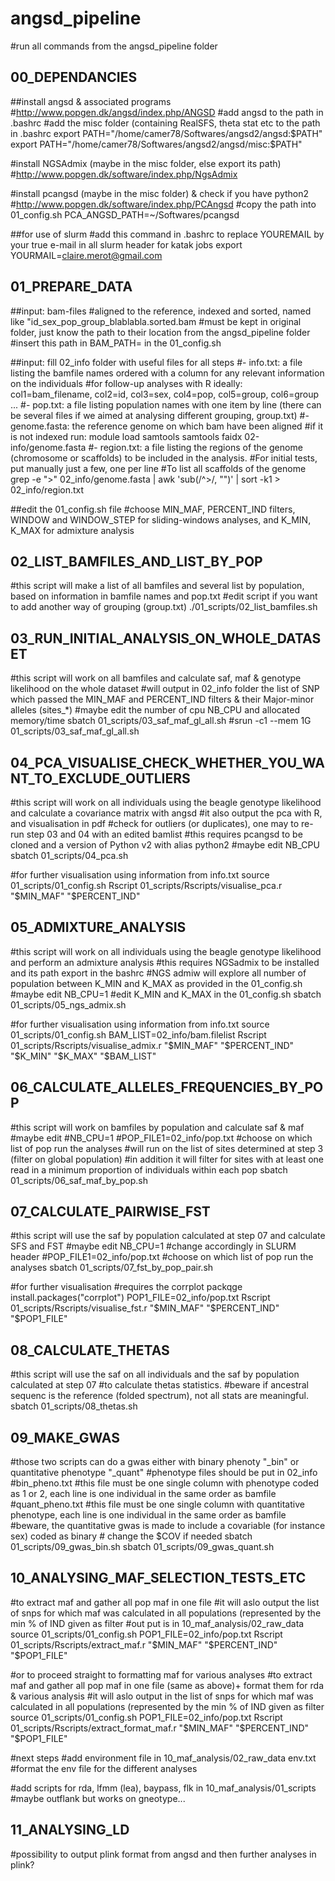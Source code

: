 # angsd_pipeline

#run all commands from the angsd_pipeline folder

## 00_DEPENDANCIES
##install angsd & associated programs
#http://www.popgen.dk/angsd/index.php/ANGSD
#add angsd to the path in .bashrc
#add the misc folder (containing RealSFS, theta stat etc to the path in .bashrc
export PATH="/home/camer78/Softwares/angsd2/angsd:$PATH"
export PATH="/home/camer78/Softwares/angsd2/angsd/misc:$PATH"

#install NGSAdmix (maybe in the misc folder, else export its path)
#http://www.popgen.dk/software/index.php/NgsAdmix

#install pcangsd (maybe in the misc folder) & check if you have python2
#http://www.popgen.dk/software/index.php/PCAngsd
#copy the path into 01_config.sh PCA_ANGSD_PATH=~/Softwares/pcangsd

##for use of slurm
#add this command in .bashrc to replace YOUREMAIL by your true e-mail in all slurm header for katak jobs
export YOURMAIL=claire.merot@gmail.com

## 01_PREPARE_DATA

##input: bam-files
#aligned to the reference, indexed and sorted, named like "id_sex_pop_group_blablabla.sorted.bam
#must be kept in original folder, just know the path to their location from the angsd_pipeline folder
#insert this path in BAM_PATH= in the 01_config.sh

##input: fill 02_info folder with useful files for all steps
#- info.txt: a file listing the bamfile names ordered  with a column for any relevant information on the individuals
#for follow-up analyses with R ideally: col1=bam_filename, col2=id, col3=sex, col4=pop, col5=group, col6=group ...
#- pop.txt: a file listing population names with one item by line (there can be several files if we aimed at analysing different grouping, group.txt)
#- genome.fasta: the reference genome on which bam have been aligned
#if it is not indexed run:
module load samtools
samtools faidx 02-info/genome.fasta
#- region.txt: a file listing the regions of the genome (chromosome or scaffolds) to be included in the analysis.
#For initial tests, put manually just a few, one per line
#To list all scaffolds of the genome
grep -e ">" 02_info/genome.fasta | awk 'sub(/^>/, "")' | sort -k1 > 02_info/region.txt

##edit the 01_config.sh file
#choose MIN_MAF, PERCENT_IND filters, WINDOW and WINDOW_STEP for sliding-windows analyses, and K_MIN, K_MAX for admixture analysis

## 02_LIST_BAMFILES_AND_LIST_BY_POP
#this script will make a list of all bamfiles and several list by population, based on information in bamfile names and pop.txt
#edit script if you want to add another way of grouping (group.txt)
./01_scripts/02_list_bamfiles.sh

## 03_RUN_INITIAL_ANALYSIS_ON_WHOLE_DATASET
#this script will work on all bamfiles and calculate saf, maf & genotype likelihood on the whole dataset
#will output in 02_info folder the list of SNP which passed the MIN_MAF and PERCENT_IND filters & their Major-minor alleles (sites_*)
#maybe edit the number of cpu NB_CPU and allocated memory/time
sbatch 01_scripts/03_saf_maf_gl_all.sh
#srun -c1 --mem 1G 01_scripts/03_saf_maf_gl_all.sh

## 04_PCA_VISUALISE_CHECK_WHETHER_YOU_WANT_TO_EXCLUDE_OUTLIERS
#this script will work on all individuals using the beagle genotype likelihood and calculate a covariance matrix with angsd
#it also output the pca with R, and visualisation in pdf
#check for outliers (or duplicates), one may to re-run step 03 and 04 with an edited bamlist
#this requires pcangsd to be cloned and a version of Python v2 with alias python2
#maybe edit NB_CPU
sbatch 01_scripts/04_pca.sh

#for further visualisation using information from info.txt
source 01_scripts/01_config.sh
Rscript 01_scripts/Rscripts/visualise_pca.r "$MIN_MAF" "$PERCENT_IND"

## 05_ADMIXTURE_ANALYSIS
#this script will work on all individuals using the beagle genotype likelihood and perform an admixture analysis
#this requires NGSadmix to be installed and its path export in the bashrc
#NGS admiw will explore all number of population between K_MIN and K_MAX as provided in the 01_config.sh
#maybe edit NB_CPU=1
#edit K_MIN and K_MAX in the 01_config.sh
sbatch 01_scripts/05_ngs_admix.sh

#for further visualisation using information from info.txt
source 01_scripts/01_config.sh
BAM_LIST=02_info/bam.filelist
Rscript 01_scripts/Rscripts/visualise_admix.r "$MIN_MAF" "$PERCENT_IND" "$K_MIN" "$K_MAX" "$BAM_LIST"

## 06_CALCULATE_ALLELES_FREQUENCIES_BY_POP
#this script will work on bamfiles by population and calculate saf  & maf
#maybe edit
#NB_CPU=1
#POP_FILE1=02_info/pop.txt #choose on which list of pop run the analyses
#will run on the list of sites determined at step 3 (filter on global population)
#in addition it will filter for sites with at least one read in a minimum proportion of individuals within each pop
sbatch 01_scripts/06_saf_maf_by_pop.sh

## 07_CALCULATE_PAIRWISE_FST
#this script will use the saf by population calculated at step 07 and calculate SFS and FST
#maybe edit NB_CPU=1 #change accordingly in SLURM header
#POP_FILE1=02_info/pop.txt #choose on which list of pop run the analyses
sbatch 01_scripts/07_fst_by_pop_pair.sh

#for further visualisation
#requires the corrplot packqge
install.packages("corrplot")
POP1_FILE=02_info/pop.txt
Rscript 01_scripts/Rscripts/visualise_fst.r "$MIN_MAF" "$PERCENT_IND" "$POP1_FILE"

## 08_CALCULATE_THETAS
#this script will use the saf on all individuals and the saf by population calculated at step 07
#to calculate thetas statistics.
#beware if ancestral sequenc is the reference (folded spectrum), not all stats are meaningful.
sbatch 01_scripts/08_thetas.sh

## 09_MAKE_GWAS
#those two scripts can do a gwas either with binary phenoty "_bin" or quantitative phenotype "_quant"
#phenotype files should be put in 02_info
#bin_pheno.txt #this file must be one single column with phenotype coded as 1 or 2, each line is one individual in the same order as bamfile
#quant_pheno.txt #this file must be one single column with quantitative phenotype, each line is one individual in the same order as bamfile
#beware, the quantitative gwas is made to include a covariable (for instance sex) coded as binary # change the $COV if needed
sbatch 01_scripts/09_gwas_bin.sh
sbatch 01_scripts/09_gwas_quant.sh

## 10_ANALYSING_MAF_SELECTION_TESTS_ETC
#to extract maf and gather all pop maf in one file
#it will aslo output the list of snps for which maf was calculated in all populations (represented by the min % of IND given as filter
#out put is in 10_maf_analysis/02_raw_data
source 01_scripts/01_config.sh
POP1_FILE=02_info/pop.txt
Rscript 01_scripts/Rscripts/extract_maf.r "$MIN_MAF" "$PERCENT_IND" "$POP1_FILE"

#or to proceed straight to formatting maf for various analyses
#to extract maf and gather all pop maf in one file (same as above)+ format them for rda & various analysis
#it will aslo output in the list of snps for which maf was calculated in all populations (represented by the min % of IND given as filter
source 01_scripts/01_config.sh
POP1_FILE=02_info/pop.txt
Rscript 01_scripts/Rscripts/extract_format_maf.r "$MIN_MAF" "$PERCENT_IND" "$POP1_FILE"

#next steps
#add environment file in 10_maf_analysis/02_raw_data env.txt
#format the env file for the different analyses

#add scripts for rda, lfmm (lea), baypass, flk in 10_maf_analysis/01_scripts
#maybe outflank but works on gneotype...

## 11_ANALYSING_LD
#possibility to output plink format from angsd and then further analyses in plink?
